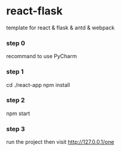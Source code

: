 # react-flask
template for react &amp; flask &amp; antd &amp; webpack

### step 0
recommand to use PyCharm 

### step 1
cd ./react-app
npm install

### step 2
npm start

### step 3
run the project then visit http://127.0.0.1/one
